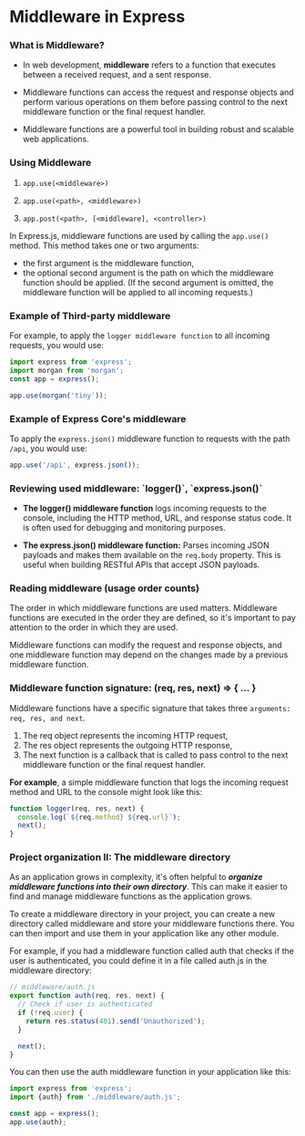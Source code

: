 # Middleware in Express

### What is Middleware?
- In web development, __middleware__ refers to a function that executes between a received request, and a sent response.  

- Middleware functions can access the request and response objects and perform various operations on them before passing control to the next middleware function or the final request handler.  

- Middleware functions are a powerful tool in building robust and scalable web applications.


### Using Middleware

1. `app.use(<middleware>)`  

2. `app.use(<path>, <middleware>)`  

3. `app.post(<path>, [<middleware], <controller>)` 

In Express.js, middleware functions are used by calling the `app.use()` method. This method takes one or two arguments:  

- the first argument is the middleware function, 
- the optional second argument is the path on which the middleware function should be applied.  (If the second argument is omitted, the middleware function will be applied to all incoming requests.)

### Example of Third-party middleware
For example, to apply the `logger middleware function` to all incoming requests, you would use:

```javascript
import express from 'express';
import morgan from 'morgan';
const app = express();

app.use(morgan('tiny'));
```

### Example of Express Core's middleware
To apply the `express.json()` middleware function to requests with the path `/api`, you would use:

```javascript
app.use('/api', express.json());
```
### Reviewing used middleware: \`logger()\`, \`express.json()\`
- __The logger() middleware function__ logs incoming requests to the console, including the HTTP method, URL, and response status code. It is often used for debugging and monitoring purposes.

- __The express.json() middleware function:__ Parses incoming JSON payloads and makes them available on the `req.body` property. This is useful when building RESTful APIs that accept JSON payloads.

### Reading middleware (usage order counts)
The order in which middleware functions are used matters. Middleware functions are executed in the order they are defined, so it's important to pay attention to the order in which they are used.  

Middleware functions can modify the request and response objects, and one middleware function may depend on the changes made by a previous middleware function.

### Middleware function signature: (req, res, next) => { ... }
Middleware functions have a specific signature that takes three `arguments: req, res, and next`. 
1. The req object represents the incoming HTTP request, 
2. The res object represents the outgoing HTTP response, 
3. The next function is a callback that is called to pass control to the next middleware function or the final request handler.

__For example__, a simple middleware function that logs the incoming request method and URL to the console might look like this:

```javascript
function logger(req, res, next) {
  console.log(`${req.method} ${req.url}`);
  next();
}
```

### Project organization II: The middleware directory
As an application grows in complexity, it's often helpful to ***organize middleware functions into their own directory***. This can make it easier to find and manage middleware functions as the application grows.

To create a middleware directory in your project, you can create a new directory called middleware and store your middleware functions there. You can then import and use them in your application like any other module.

For example, if you had a middleware function called auth that checks if the user is authenticated, you could define it in a file called auth.js in the middleware directory:

```js
// middleware/auth.js
export function auth(req, res, next) {
  // Check if user is authenticated
  if (!req.user) {
    return res.status(401).send('Unauthorized');
  }

  next();
}

```
You can then use the auth middleware function in your application like this:

```js
import express from 'express';
import {auth} from './middleware/auth.js';

const app = express();
app.use(auth);
```



